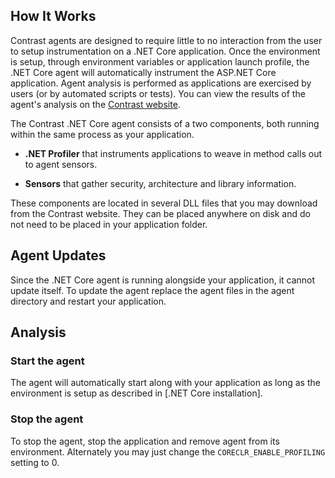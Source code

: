 <!--
title: ".NET Agent Supported Technologies"
description: "General Usage of the Contrast .NET Agent"
tags: "installation usage agent .Net"
-->

## How It Works

Contrast agents are designed to require little to no interaction from the user to setup instrumentation on a .NET Core application. Once the environment is setup, through environment variables or application launch profile, the .NET Core agent will automatically instrument the ASP.NET Core application.  Agent analysis is performed as applications are exercised by users (or by automated scripts or tests). You can view the results of the agent's analysis on the [Contrast website](https://app.contrastsecurity.com).

The Contrast .NET Core agent consists of a two components, both running within the same process as your application.

* **.NET Profiler** that instruments applications to weave in method calls out to agent sensors. 

* **Sensors** that gather security, architecture and library information. 

These components are located in several DLL files that you may download from the Contrast website.  They can be placed anywhere on disk and do not need to be placed in your application folder.

## Agent Updates

Since the .NET Core agent is running alongside your application, it cannot update itself.  To update the agent replace the agent files in the agent directory and restart your application.

## Analysis

### Start the agent 

The agent will automatically start along with your application as long as the environment is setup as described in [.NET Core installation].  

### Stop the agent 

To stop the agent, stop the application and remove agent from its environment.  Alternately you may just change the ```CORECLR_ENABLE_PROFILING``` setting to 0.

